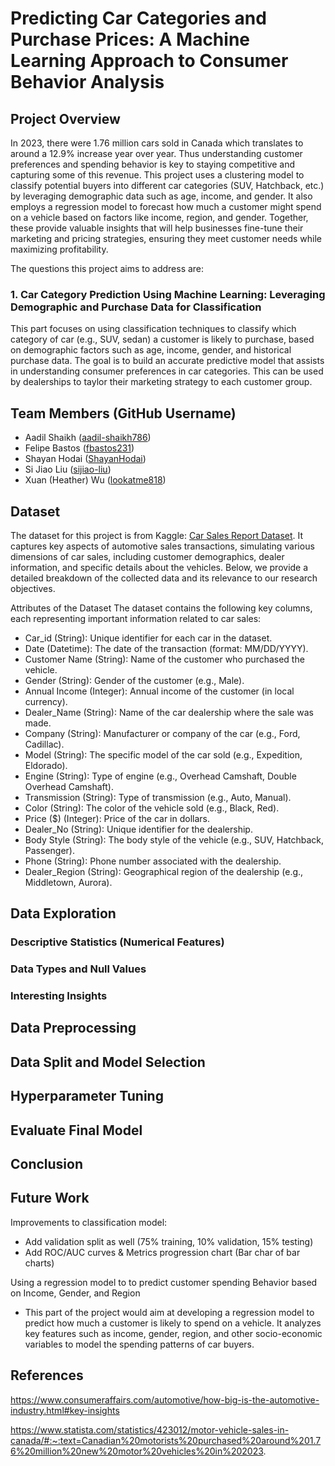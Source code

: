 # Predicting Car Categories and Purchase Prices: A Machine Learning Approach to Consumer Behavior Analysis

## Project Overview

In 2023, there were 1.76 million cars sold in Canada which translates to around a 12.9% increase year over year. Thus understanding customer preferences and spending behavior is key to staying competitive and capturing some of this revenue. This project uses a clustering model to classify potential buyers into different car categories (SUV, Hatchback, etc.) by leveraging demographic data such as age, income, and gender. It also employs a regression model to forecast how much a customer might spend on a vehicle based on factors like income, region, and gender. Together, these provide valuable insights that will help businesses fine-tune their marketing and pricing strategies, ensuring they meet customer needs while maximizing profitability.

The questions this project aims to address are:

### 1. Car Category Prediction Using Machine Learning: Leveraging Demographic and Purchase Data for Classification

This part focuses on using classification techniques to classify which category of car (e.g., SUV, sedan) a customer is likely to purchase, based on demographic factors such as age, income, gender, and historical purchase data. The goal is to build an accurate predictive model that assists in understanding consumer preferences in car categories. This can be used by dealerships to taylor their marketing strategy to each customer group.


## Team Members (GitHub Username)

- Aadil Shaikh ([aadil-shaikh786](https://github.com/aadil-shaikh786))
- Felipe Bastos ([fbastos231](https://github.com/fbastos231))
- Shayan Hodai ([ShayanHodai](https://github.com/ShayanHodai))
- Si Jiao Liu ([sijiao-liu](https://github.com/sijiao-liu))
- Xuan (Heather) Wu ([lookatme818](https://github.com/lookatme818))


## Dataset

The dataset for this project is from Kaggle: [Car Sales Report Dataset](https://www.kaggle.com/datasets/missionjee/car-sales-report). It captures key aspects of automotive sales transactions, simulating various dimensions of car sales, including customer demographics, dealer information, and specific details about the vehicles. Below, we provide a detailed breakdown of the collected data and its relevance to our research objectives.

Attributes of the Dataset
The dataset contains the following key columns, each representing important information related to car sales:

- Car_id (String): Unique identifier for each car in the dataset.
- Date (Datetime): The date of the transaction (format: MM/DD/YYYY).
- Customer Name (String): Name of the customer who purchased the vehicle.
- Gender (String): Gender of the customer (e.g., Male).
- Annual Income (Integer): Annual income of the customer (in local currency).
- Dealer_Name (String): Name of the car dealership where the sale was made.
- Company (String): Manufacturer or company of the car (e.g., Ford, Cadillac).
- Model (String): The specific model of the car sold (e.g., Expedition, Eldorado).
- Engine (String): Type of engine (e.g., Overhead Camshaft, Double Overhead Camshaft).
- Transmission (String): Type of transmission (e.g., Auto, Manual).
- Color (String): The color of the vehicle sold (e.g., Black, Red).
- Price ($) (Integer): Price of the car in dollars.
- Dealer_No (String): Unique identifier for the dealership.
- Body Style (String): The body style of the vehicle (e.g., SUV, Hatchback, Passenger).
- Phone (String): Phone number associated with the dealership.
- Dealer_Region (String): Geographical region of the dealership (e.g., Middletown, Aurora).

## Data Exploration

### Descriptive Statistics (Numerical Features)

### Data Types and Null Values

### Interesting Insights

## Data Preprocessing

## Data Split and Model Selection

## Hyperparameter Tuning

## Evaluate Final Model

## Conclusion

## Future Work

Improvements to classification model:

- Add validation split as well (75% training, 10% validation, 15% testing)
- Add ROC/AUC curves & Metrics progression chart (Bar char of bar charts)


Using a regression model to to predict customer spending Behavior based on Income, Gender, and Region

- This part of the project would aim at developing a regression model to predict how much a customer is likely to spend on a vehicle. It analyzes key features such as income, gender, region, and other socio-economic variables to model the spending patterns of car buyers.

## References

https://www.consumeraffairs.com/automotive/how-big-is-the-automotive-industry.html#key-insights

https://www.statista.com/statistics/423012/motor-vehicle-sales-in-canada/#:~:text=Canadian%20motorists%20purchased%20around%201.76%20million%20new%20motor%20vehicles%20in%202023.

